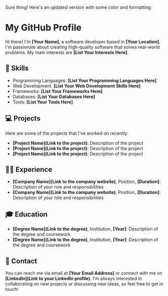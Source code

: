 Sure thing! Here's an updated version with some color and formatting:

# My GitHub Profile

Hi there! I'm **[Your Name]**, a software developer based in **[Your Location]**. I'm passionate about creating high-quality software that solves real-world problems. My main interests are **[List Your Interests Here]**.

## 🚀 Skills

- Programming Languages: **[List Your Programming Languages Here]**
- Web Development: **[List Your Web Development Skills Here]**
- Frameworks: **[List Your Frameworks Here]**
- Databases: **[List Your Databases Here]**
- Tools: **[List Your Tools Here]**

## 💻 Projects

Here are some of the projects that I've worked on recently:

- **[Project Name](Link to the project)**: Description of the project
- **[Project Name](Link to the project)**: Description of the project
- **[Project Name](Link to the project)**: Description of the project

## 👨‍💻 Experience

- **[Company Name](Link to the company website)**, Position, **[Duration]**: Description of your role and responsibilities
- **[Company Name](Link to the company website)**, Position, **[Duration]**: Description of your role and responsibilities

## 🎓 Education

- **[Degree Name](Link to the degree)**, Institution, **[Year]**: Description of the degree and coursework
- **[Degree Name](Link to the degree)**, Institution, **[Year]**: Description of the degree and coursework

## 📱 Contact

You can reach me via email at **[Your Email Address]** or connect with me on **[LinkedIn](Link to your LinkedIn profile)**. I'm always interested in collaborating on new projects or discussing new ideas, so feel free to get in touch!
